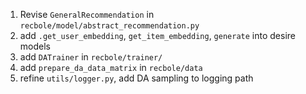 1. Revise `GeneralRecommendation` in `recbole/model/abstract_recommendation.py`
2. add `.get_user_embedding`, `get_item_embedding`, `generate` into desire models
3. add `DATrainer` in `recbole/trainer/`
4. add `prepare_da_data_matrix` in `recbole/data`
5. refine `utils/logger.py`, add DA sampling to logging path

